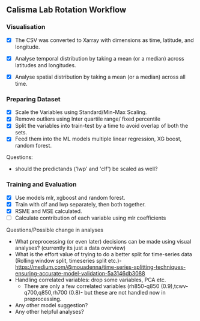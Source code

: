 
## Calisma Lab Rotation Workflow

### Visualisation

- [x] The CSV was converted to Xarray with dimensions as time, latitude, and longitude.
- [x] Analyse temporal distribution by taking a mean (or a median) across latitudes and longitudes.
- [x] Analyse spatial distribution by taking a mean (or a median) across all time.



### Preparing Dataset

- [x] Scale the Variables using Standard/Min-Max Scaling.
- [x] Remove outliers using Inter quartile range/ fixed percentile
- [x] Split the variables into train-test by a time to avoid overlap of both the sets. 
- [x] Feed them into the ML models multiple linear regression, XG boost, random forest.

Questions:
- should the predictands ('lwp' and 'clf') be scaled as well?

### Training and Evaluation
- [x] Use models mlr, xgboost and random forest.
- [x] Train with clf and lwp separately, then both together.
- [x] RSME and MSE calculated.
- [ ] Calculate contribution of each variable using mlr coefficients

Questions/Possible change in analyses

- What preprocessing (or even later) decisions can be made using visual analyses? (currently its just a data overview)
- What is the effort value of trying to do a better split for time-series data (Rolling window split, timeseries split etc.)-
https://medium.com/@mouadenna/time-series-splitting-techniques-ensuring-accurate-model-validation-5a3146db3088
- Handling correlated variables: drop some variables, PCA etc.
  - There are only a few correlated variables (rh850-q850 (0.9),tcwv-q700,q850,rh700 (0.8)- but these are not handled now in preprocessing.
- Any other model suggestion?
- Any other helpful analyses?

